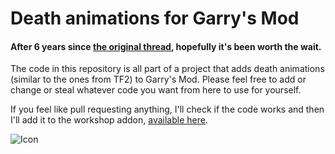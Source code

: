 # Death animations for Garry's Mod

#### After 6 years since [the original thread](https://facepunch.com/showthread.php?t=943751), hopefully it's been worth the wait.

The code in this repository is all part of a project that adds death animations (similar to the ones from TF2) to Garry's Mod. Please feel free to add or change or steal whatever code you want from here to use for yourself.

If you feel like pull requesting anything, I'll check if the code works and then I'll add it to the workshop addon, [available here](http://steamcommunity.com/sharedfiles/filedetails/?id=701595427).

![Icon](http://i.imgur.com/q7bLBio.jpg)
